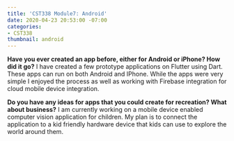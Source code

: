 ```yaml
---
title: 'CST338 Module7: Android'
date: 2020-04-23 20:53:00 -07:00
categories:
- CST338
thumbnail: android
---
```


**Have you ever created an app before, either for Android or iPhone?  How did it go?**
I have created a few prototype applications on Flutter using Dart. These apps can run on both Android and IPhone. While the apps were very simple I enjoyed the process as well as working with Firebase integration for cloud mobile device integration.

**Do you have any ideas for apps that you could create for recreation?  What about business?**
I am currently working on a mobile device enabled computer vision application for children. My plan is to connect the application to a kid friendly hardware device that kids can use to explore the world around them.